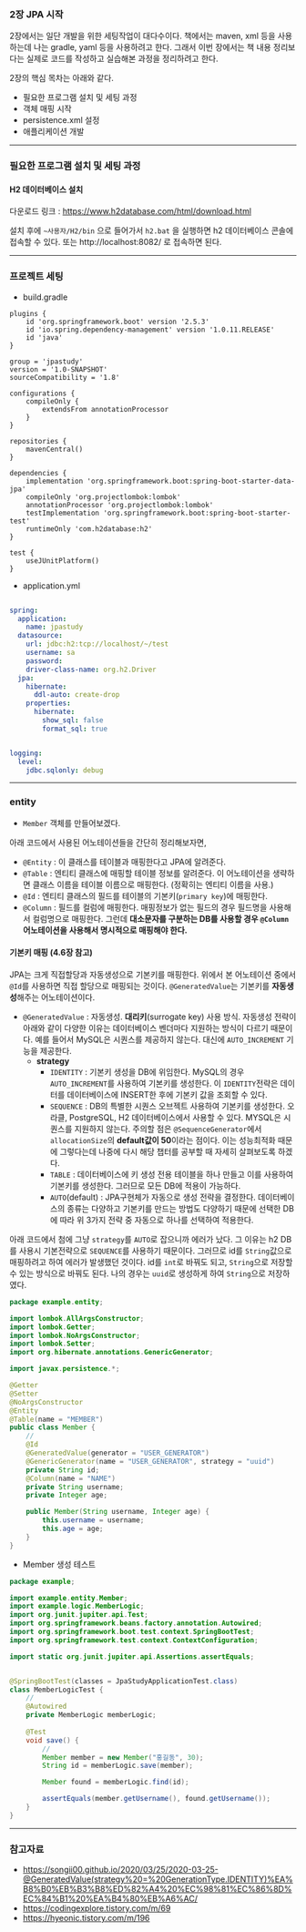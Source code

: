
### 2장 JPA 시작

2장에서는 일단 개발을 위한 세팅작업이 대다수이다. 
책에서는 maven, xml 등을 사용하는데 나는 gradle, yaml 등을 사용하려고 한다. 그래서 이번 장에서는 책 내용 정리보다는 실제로 코드를 작성하고 실습해본 과정을 정리하려고 한다.

2장의 핵심 목차는 아래와 같다.

- 필요한 프로그램 설치 및 세팅 과정
- 객체 매핑 시작
- persistence.xml 설정
- 애플리케이션 개발

---

### 필요한 프로그램 설치 및 세팅 과정

#### H2 데이터베이스 설치

다운로드 링크 : https://www.h2database.com/html/download.html

설치 후에 `~사용자/H2/bin` 으로 들어가서 `h2.bat` 을 실행하면 h2 데이터베이스 콘솔에 접속할 수 있다.
또는 http://localhost:8082/ 로 접속하면 된다. 

---

### 프로젝트 세팅
- build.gradle
```
plugins {
    id 'org.springframework.boot' version '2.5.3'
    id 'io.spring.dependency-management' version '1.0.11.RELEASE'
    id 'java'
}

group = 'jpastudy'
version = '1.0-SNAPSHOT'
sourceCompatibility = '1.8'

configurations {
    compileOnly {
        extendsFrom annotationProcessor
    }
}

repositories {
    mavenCentral()
}

dependencies {
    implementation 'org.springframework.boot:spring-boot-starter-data-jpa'
    compileOnly 'org.projectlombok:lombok'
    annotationProcessor 'org.projectlombok:lombok'
    testImplementation 'org.springframework.boot:spring-boot-starter-test'
    runtimeOnly 'com.h2database:h2'
}

test {
    useJUnitPlatform()
}

```

- application.yml

```yaml

spring:
  application:
    name: jpastudy
  datasource:
    url: jdbc:h2:tcp://localhost/~/test
    username: sa
    password:
    driver-class-name: org.h2.Driver
  jpa:
    hibernate:
      ddl-auto: create-drop
    properties:
      hibernate:
        show_sql: false
        format_sql: true


logging:
  level:
    jdbc.sqlonly: debug
```

---

### entity

- `Member` 객체를 만들어보겠다.

아래 코드에서 사용된 어노테이션들을 간단히 정리해보자면,
- `@Entity` : 이 클래스를 테이블과 매핑한다고 JPA에 알려준다.
- `@Table` : 엔티티 클래스에 매핑할 테이블 정보를 알려준다.
            이 어노테이션을 생략하면 클래스 이름을 테이블 이름으로 매핑한다. (정확히는 엔티티 이름을 사용.)
- `@Id` : 엔티티 클래스의 필드를 테이블의 기본키(`primary key`)에 매핑한다.
- `@Column` : 필드를 컬럼에 매핑한다. 매핑정보가 없는 필드의 경우 필드명을 사용해서 컬럼명으로 매핑한다. 그런데 **대소문자를 구분하는 DB를 사용할 경우 `@Column` 어노테이션을 사용해서 명시적으로 매핑해야 한다.**
  

#### 기본키 매핑 (4.6장 참고)
JPA는 크게 직접할당과 자동생성으로 기본키를 매핑한다. 위에서 본 어노테이션 중에서 `@Id`를 사용하면 직접 할당으로 매핑되는 것이다. `@GeneratedValue`는 기본키를 **자동생성**해주는 어노테이션이다.
-  `@GeneratedValue` : 자동생성. **대리키**(surrogate key) 사용 방식.
   자동생성 전략이 아래와 같이 다양한 이유는 데이터베이스 벤더마다 지원하는 방식이 다르기 때문이다. 예를 들어서 MySQL은 시퀀스를 제공하지 않는다. 대신에 `AUTO_INCREMENT` 기능을 제공한다.
    - **strategy**
        - `IDENTITY` : 기본키 생성을 DB에 위임한다. MySQL의 경우 `AUTO_INCREMENT`를 사용하여 기본키를 생성한다. 이 `IDENTITY`전략은 데이터를 데이터베이스에 INSERT한 후에 기본키 값을 조회할 수 있다. 
        - `SEQUENCE` : DB의 특별한 시퀀스 오브젝트 사용하여 기본키를 생성한다. 오라클, PostgreSQL, H2 데이터베이스에서 사용할 수 있다. MYSQL은 시퀀스를 지원하지 않는다. 주의할 점은 `@SequenceGenerator`에서 `allocationSize`의 **default값이 50**이라는 점이다. 이는 성능최적화 때문에 그렇다는데 나중에 다시 해당 챕터를 공부할 때 자세히 살펴보도록 하겠다.
        - `TABLE` : 데이터베이스에 키 생성 전용 테이블을 하나 만들고 이를 사용하여 기본키를 생성한다. 그러므로 모든 DB에 적용이 가능하다.
        - `AUTO`(default) : JPA구현체가 자동으로 생성 전략을 결정한다. 데이터베이스의 종류는 다양하고 기본키를 만드는 방법도 다양하기 때문에 선택한 DB에 따라 위 3가지 전략 중 자동으로 하나를 선택하여 적용한다. 


아래 코드에서 첨에 그냥 `strategy`를 `AUTO`로 잡으니까 에러가 났다. 그 이유는 h2 DB를 사용시 기본전략으로 `SEQUENCE`를 사용하기 때문이다. 그러므로 id를 `String`값으로 매핑하려고 하여 에러가 발생했던 것이다. id를 `int`로 바꿔도 되고, `String`으로 저장할 수 있는 방식으로 바꿔도 된다. 나의 경우는 `uuid`로 생성하게 하여 `String`으로 저장하였다.


```java
package example.entity;

import lombok.AllArgsConstructor;
import lombok.Getter;
import lombok.NoArgsConstructor;
import lombok.Setter;
import org.hibernate.annotations.GenericGenerator;

import javax.persistence.*;

@Getter
@Setter
@NoArgsConstructor
@Entity
@Table(name = "MEMBER")
public class Member {
    //
    @Id
    @GeneratedValue(generator = "USER_GENERATOR")
    @GenericGenerator(name = "USER_GENERATOR", strategy = "uuid")
    private String id;
    @Column(name = "NAME")
    private String username;
    private Integer age;

    public Member(String username, Integer age) {
        this.username = username;
        this.age = age;
    }
}

```

- Member 생성 테스트

```java
package example;

import example.entity.Member;
import example.logic.MemberLogic;
import org.junit.jupiter.api.Test;
import org.springframework.beans.factory.annotation.Autowired;
import org.springframework.boot.test.context.SpringBootTest;
import org.springframework.test.context.ContextConfiguration;

import static org.junit.jupiter.api.Assertions.assertEquals;


@SpringBootTest(classes = JpaStudyApplicationTest.class)
class MemberLogicTest {
    //
    @Autowired
    private MemberLogic memberLogic;
    
    @Test
    void save() {
        //
        Member member = new Member("홍길동", 30);
        String id = memberLogic.save(member);

        Member found = memberLogic.find(id);

        assertEquals(member.getUsername(), found.getUsername());
    }
}

```

---

### 참고자료
- https://songii00.github.io/2020/03/25/2020-03-25-@GeneratedValue(strategy%20=%20GenerationType.IDENTITY)%EA%B8%B0%EB%B3%B8%ED%82%A4%20%EC%98%81%EC%86%8D%EC%84%B1%20%EA%B4%80%EB%A6%AC/
- https://codingexplore.tistory.com/m/69
- https://hyeonic.tistory.com/m/196